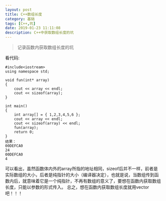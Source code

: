 ```yaml
---
layout: post
title: C++数组长度
category: 基础
tags: [C++,坑]
date: 2019-01-23 11:11:08
description: C++中获取数组长度的坑
---
```


>记录函数内获取数组长度的坑

看代码:
```
#include<iostream>
using namespace std;

void fun(int* array)
{
	cout << array << endl;
	cout << sizeof(array);
}

int main()
{
	int array[] = { 1,2,3,4,5,6 };
	cout << array << endl;
	cout << sizeof(array) << endl;
	fun(array);
	return 0;
}
结果：
00DEFCA0
24
00DEFCA0
4
```
可以看出，虽然函数体内外的array所指的地址相同，sizeof后并不一样，前者是实际数组的大小，后者是纯指针的大小（编译器决定），也就是说，当数组传到函数内后，就意味着它是一个纯指针，不再有数组的意义了，要想在函数内获取数组长度，只能以参数的形式传入。
总之，想在函数内获取数组长度就用vector吧！！！